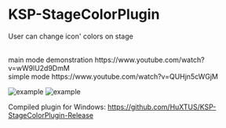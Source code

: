 # KSP-StageColorPlugin
User can change icon' colors on stage

 <br />
main mode demonstration https://www.youtube.com/watch?v=wW9lU2d9DmM <br />
simple mode https://www.youtube.com/watch?v=QUHjn5cWGjM

![example](https://pp.userapi.com/c841520/v841520660/115f/0quV67z0Bng.jpg)
![example](https://pp.userapi.com/c841520/v841520660/1166/iplr3zeCaNU.jpg)


Compiled plugin for Windows: https://github.com/HuXTUS/KSP-StageColorPlugin-Release

